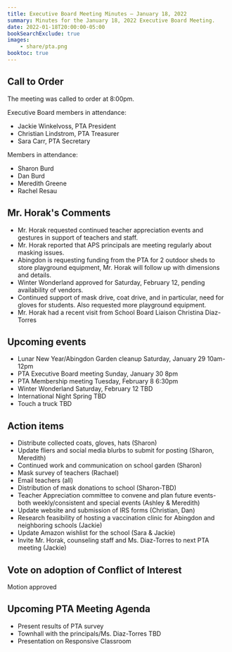 ```yaml
---
title: Executive Board Meeting Minutes — January 18, 2022
summary: Minutes for the January 18, 2022 Executive Board Meeting.
date: 2022-01-18T20:00:00-05:00
bookSearchExclude: true
images:
    - share/pta.png
booktoc: true
---
```


## Call to Order

The meeting was called to order at 8:00pm.

Executive Board members in attendance:
- Jackie Winkelvoss, PTA President
- Christian Lindstrom, PTA Treasurer
- Sara Carr, PTA Secretary

Members in attendance:
- Sharon Burd
- Dan Burd
- Meredith Greene
- Rachel Resau

## Mr. Horak's Comments

- Mr. Horak requested continued teacher appreciation events and gestures in support of teachers and staff.
- Mr. Horak reported that APS principals are meeting regularly about masking issues.
- Abingdon is requesting funding from the PTA for 2 outdoor sheds to store playground equipment, Mr. Horak will follow up with dimensions and details.
- Winter Wonderland approved for Saturday, February 12, pending availability of vendors.
- Continued support of mask drive, coat drive, and in particular, need for gloves for students. Also requested more playground equipment.
- Mr. Horak had a recent visit from School Board Liaison Christina Diaz-Torres

## Upcoming events

- Lunar New Year/Abingdon Garden cleanup Saturday, January 29 10am-12pm
- PTA Executive Board meeting Sunday, January 30 8pm
- PTA Membership meeting Tuesday, February 8 6:30pm
- Winter Wonderland Saturday, February 12 TBD
- International Night Spring TBD
- Touch a truck TBD

## Action items	
- Distribute collected coats, gloves, hats (Sharon)
- Update fliers and social media blurbs to submit for posting (Sharon, Meredith)
- Continued work and communication on school garden (Sharon)
- Mask survey of teachers (Rachael)
- Email teachers (all)
- Distribution of mask donations to school (Sharon-TBD) 
- Teacher Appreciation committee to convene and plan future events-both weekly/consistent and special events (Ashley & Meredith)
- Update website and submission of IRS forms (Christian, Dan)
- Research feasibility of hosting a vaccination clinic for Abingdon and neighboring schools (Jackie)
- Update Amazon wishlist for the school (Sara & Jackie)
- Invite Mr. Horak, counseling staff and Ms. Diaz-Torres to next PTA meeting (Jackie)

## Vote on adoption of Conflict of Interest
Motion approved

## Upcoming PTA Meeting Agenda
- Present results of PTA survey
- Townhall with the principals/Ms. Diaz-Torres TBD
- Presentation on Responsive Classroom

